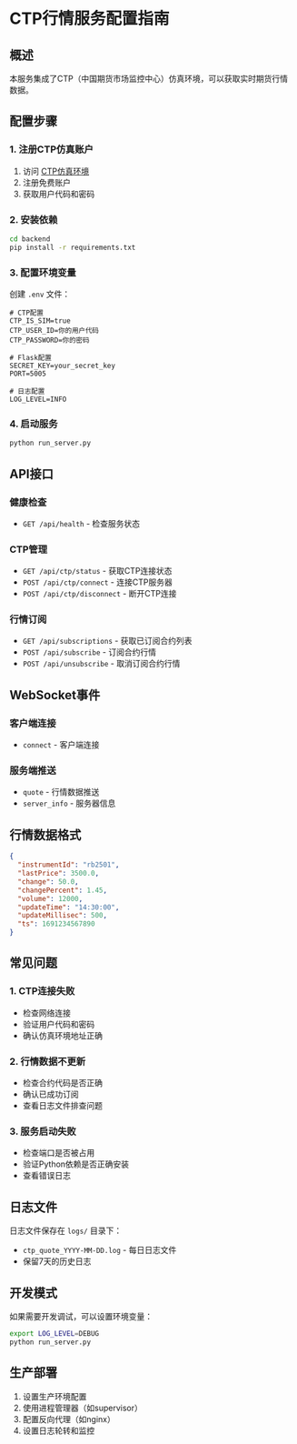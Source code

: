# CTP行情服务配置指南

## 概述

本服务集成了CTP（中国期货市场监控中心）仿真环境，可以获取实时期货行情数据。

## 配置步骤

### 1. 注册CTP仿真账户

1. 访问 [CTP仿真环境](http://simnow.com.cn/)
2. 注册免费账户
3. 获取用户代码和密码

### 2. 安装依赖

```bash
cd backend
pip install -r requirements.txt
```

### 3. 配置环境变量

创建 `.env` 文件：

```env
# CTP配置
CTP_IS_SIM=true
CTP_USER_ID=你的用户代码
CTP_PASSWORD=你的密码

# Flask配置
SECRET_KEY=your_secret_key
PORT=5005

# 日志配置
LOG_LEVEL=INFO
```

### 4. 启动服务

```bash
python run_server.py
```

## API接口

### 健康检查
- `GET /api/health` - 检查服务状态

### CTP管理
- `GET /api/ctp/status` - 获取CTP连接状态
- `POST /api/ctp/connect` - 连接CTP服务器
- `POST /api/ctp/disconnect` - 断开CTP连接

### 行情订阅
- `GET /api/subscriptions` - 获取已订阅合约列表
- `POST /api/subscribe` - 订阅合约行情
- `POST /api/unsubscribe` - 取消订阅合约行情

## WebSocket事件

### 客户端连接
- `connect` - 客户端连接

### 服务端推送
- `quote` - 行情数据推送
- `server_info` - 服务器信息

## 行情数据格式

```json
{
  "instrumentId": "rb2501",
  "lastPrice": 3500.0,
  "change": 50.0,
  "changePercent": 1.45,
  "volume": 12000,
  "updateTime": "14:30:00",
  "updateMillisec": 500,
  "ts": 1691234567890
}
```

## 常见问题

### 1. CTP连接失败
- 检查网络连接
- 验证用户代码和密码
- 确认仿真环境地址正确

### 2. 行情数据不更新
- 检查合约代码是否正确
- 确认已成功订阅
- 查看日志文件排查问题

### 3. 服务启动失败
- 检查端口是否被占用
- 验证Python依赖是否正确安装
- 查看错误日志

## 日志文件

日志文件保存在 `logs/` 目录下：
- `ctp_quote_YYYY-MM-DD.log` - 每日日志文件
- 保留7天的历史日志

## 开发模式

如果需要开发调试，可以设置环境变量：

```bash
export LOG_LEVEL=DEBUG
python run_server.py
```

## 生产部署

1. 设置生产环境配置
2. 使用进程管理器（如supervisor）
3. 配置反向代理（如nginx）
4. 设置日志轮转和监控

